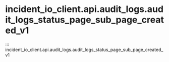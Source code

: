 # incident_io_client.api.audit_logs.audit_logs_status_page_sub_page_created_v1

::: incident_io_client.api.audit_logs.audit_logs_status_page_sub_page_created_v1